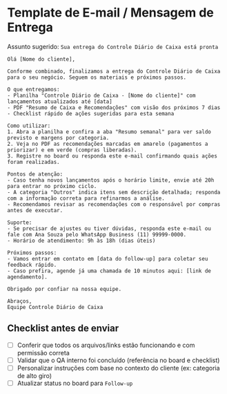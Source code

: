 # Template de E-mail / Mensagem de Entrega

Assunto sugerido: `Sua entrega do Controle Diário de Caixa está pronta`

```
Olá [Nome do cliente],

Conforme combinado, finalizamos a entrega do Controle Diário de Caixa para o seu negócio. Seguem os materiais e próximos passos.

O que entregamos:
- Planilha "Controle Diário de Caixa - [Nome do cliente]" com lançamentos atualizados até [data]
- PDF "Resumo de Caixa e Recomendações" com visão dos próximos 7 dias
- Checklist rápido de ações sugeridas para esta semana

Como utilizar:
1. Abra a planilha e confira a aba "Resumo semanal" para ver saldo previsto e margens por categoria.
2. Veja no PDF as recomendações marcadas em amarelo (pagamentos a priorizar) e em verde (compras liberadas).
3. Registre no board ou responda este e-mail confirmando quais ações foram realizadas.

Pontos de atenção:
- Caso tenha novos lançamentos após o horário limite, envie até 20h para entrar no próximo ciclo.
- A categoria "Outros" indica itens sem descrição detalhada; responda com a informação correta para refinarmos a análise.
- Recomendamos revisar as recomendações com o responsável por compras antes de executar.

Suporte:
- Se precisar de ajustes ou tiver dúvidas, responda este e-mail ou fale com Ana Souza pelo WhatsApp Business (11) 99999-0000.
- Horário de atendimento: 9h às 18h (dias úteis)

Próximos passos:
- Vamos entrar em contato em [data do follow-up] para coletar seu feedback rápido.
- Caso prefira, agende já uma chamada de 10 minutos aqui: [link de agendamento].

Obrigado por confiar na nossa equipe.

Abraços,
Equipe Controle Diário de Caixa
```

## Checklist antes de enviar

- [ ] Conferir que todos os arquivos/links estão funcionando e com permissão correta
- [ ] Validar que o QA interno foi concluído (referência no board e checklist)
- [ ] Personalizar instruções com base no contexto do cliente (ex: categoria de alto giro)
- [ ] Atualizar status no board para `Follow-up`
